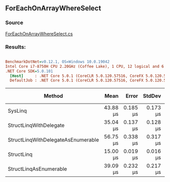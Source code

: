 ﻿## ForEachOnArrayWhereSelect

### Source
[ForEachOnArrayWhereSelect.cs](../../src/StructLinq.Benchmark/ForEachOnArrayWhereSelect.cs)

### Results:
``` ini

BenchmarkDotNet=v0.12.1, OS=Windows 10.0.19042
Intel Core i7-8750H CPU 2.20GHz (Coffee Lake), 1 CPU, 12 logical and 6 physical cores
.NET Core SDK=5.0.101
  [Host]     : .NET Core 5.0.1 (CoreCLR 5.0.120.57516, CoreFX 5.0.120.57516), X64 RyuJIT
  DefaultJob : .NET Core 5.0.1 (CoreCLR 5.0.120.57516, CoreFX 5.0.120.57516), X64 RyuJIT


```
|                             Method |     Mean |    Error |   StdDev | Gen 0 | Gen 1 | Gen 2 | Allocated |
|----------------------------------- |---------:|---------:|---------:|------:|------:|------:|----------:|
|                            SysLinq | 43.88 μs | 0.185 μs | 0.173 μs |     - |     - |     - |     104 B |
|             StructLinqWithDelegate | 35.04 μs | 0.137 μs | 0.128 μs |     - |     - |     - |         - |
| StructLinqWithDelegateAsEnumerable | 56.75 μs | 0.338 μs | 0.317 μs |     - |     - |     - |     104 B |
|                         StructLinq | 15.00 μs | 0.019 μs | 0.016 μs |     - |     - |     - |         - |
|             StructLinqAsEnumerable | 39.09 μs | 0.232 μs | 0.217 μs |     - |     - |     - |     104 B |
